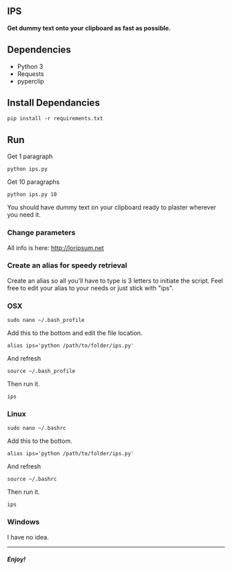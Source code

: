 ## IPS

**Get dummy text onto your clipboard as fast as possible.**

## Dependencies

* Python 3
* Requests
* pyperclip

## Install Dependancies

    pip install -r requirements.txt

## Run

Get 1 paragraph

    python ips.py

Get 10 paragraphs

    python ips.py 10

You should have dummy text on your clipboard ready to plaster wherever you need it.

### Change parameters

All info is here: http://loripsum.net

### Create an alias for speedy retrieval

Create an alias so all you'll have to type is 3 letters to initiate the script. Feel free to edit your alias to your needs or just stick with "ips".

### OSX

```
sudo nano ~/.bash_profile
```
Add this to the bottom and edit the file location.
```
alias ips='python /path/to/folder/ips.py'
```
And refresh
```
source ~/.bash_profile
```
Then run it.
```
ips
```

### Linux

```
sudo nano ~/.bashrc
```
Add this to the bottom.
```
alias ips='python /path/to/folder/ips.py'
```
And refresh
```
source ~/.bashrc
```
Then run it.
```
ips
```

### Windows

I have no idea.

---

##### Enjoy!
